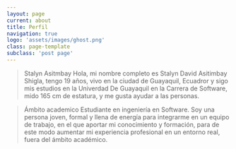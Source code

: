```yaml
---
layout: page
current: about
title: Perfil
navigation: true
logo: 'assets/images/ghost.png'
class: page-template
subclass: 'post page'
---
```


>Stalyn Asitmbay
Hola, mi nombre completo es Stalyn David Asitimbay Shigla, tengo 19 años, vivo en la ciudad de Guayaquil, Ecuadror y sigo mis estudios en la Univerdad De Guayaquil en la Carrera de Software, mido 165 cm de estatura, y me gusta ayudar a las personas.

>Ámbito academico
Estudiante en ingeniería en Software.
Soy una persona joven, formal y llena de energía para integrarme en un equipo de trabajo, en el que aportar mi conocimiento y formación, para de este modo aumentar mi experiencia profesional en un entorno real, fuera del ámbito académico.
